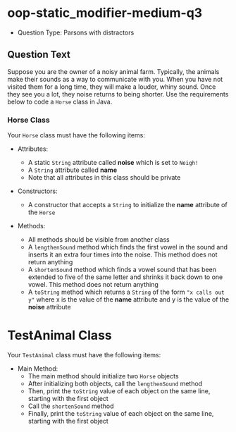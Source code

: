 # oop-static_modifier-medium-q3

- Question Type: Parsons with distractors

## Question Text

Suppose you are the owner of a noisy animal farm. Typically, the animals make their sounds as a way to communicate with 
you. When you have not visited them for a long time, they will make a louder, whiny sound. Once they see you a lot, they 
noise returns to being shorter. Use the requirements below to code a `Horse` class in Java.

### Horse Class

Your `Horse` class must have the following items:

- Attributes:
    - A static `String` attribute called **noise** which is set to `Neigh!`
    - A `String` attribute called **name**
    - Note that all attributes in this class should be private

- Constructors:
    - A constructor that accepts a `String` to initialize the **name** attribute of the `Horse`

- Methods:
    - All methods should be visible from another class 
    - A `lengthenSound` method which finds the first vowel in the sound and inserts it an extra four times into the 
      noise. This method does not return anything
    - A `shortenSound` method which finds a vowel sound that has been extended to five of the same letter and shrinks
      it back down to one vowel. This method does not return anything
    - A `toString` method which returns a `String` of the form `"x calls out y"` where x is the value of the **name** 
      attribute and y is the value of the **noise** attribute

# TestAnimal Class

Your `TestAnimal` class must have the following items:

- Main Method:
    - The main method should initialize two `Horse` objects
    - After initializing both objects, call the `lengthenSound` method
    - Then, print the `toString` value of each object on the same line, starting with the first object
    - Call the `shortenSound` method 
    - Finally, print the `toString` value of each object on the same line, starting with the first object